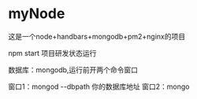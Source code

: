 # myNode
这是一个node+handbars+mongodb+pm2+nginx的项目

npm start
项目研发状态运行

数据库：mongodb,运行前开两个命令窗口

窗口1：mongod --dbpath 你的数据库地址
窗口2：mongo

